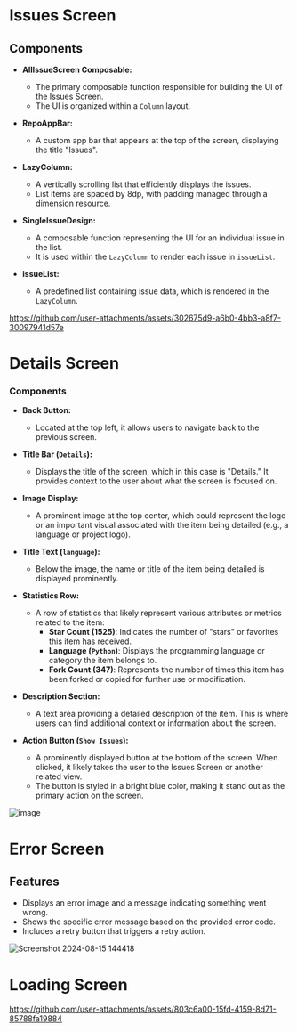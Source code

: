 # Issues Screen

## Components

- **AllIssueScreen Composable:**
  - The primary composable function responsible for building the UI of the Issues Screen.
  - The UI is organized within a `Column` layout.

- **RepoAppBar:**
  - A custom app bar that appears at the top of the screen, displaying the title "Issues".

- **LazyColumn:**
  - A vertically scrolling list that efficiently displays the issues.
  - List items are spaced by 8dp, with padding managed through a dimension resource.

- **SingleIssueDesign:**
  - A composable function representing the UI for an individual issue in the list.
  - It is used within the `LazyColumn` to render each issue in `issueList`.

- **issueList:**
  - A predefined list containing issue data, which is rendered in the `LazyColumn`.


https://github.com/user-attachments/assets/302675d9-a6b0-4bb3-a8f7-30097941d57e

# Details Screen

### Components

- **Back Button:**
  - Located at the top left, it allows users to navigate back to the previous screen.

- **Title Bar (`Details`):**
  - Displays the title of the screen, which in this case is "Details." It provides context to the user about what the screen is focused on.

- **Image Display:**
  - A prominent image at the top center, which could represent the logo or an important visual associated with the item being detailed (e.g., a language or project logo).

- **Title Text (`language`):**
  - Below the image, the name or title of the item being detailed is displayed prominently.

- **Statistics Row:**
  - A row of statistics that likely represent various attributes or metrics related to the item:
    - **Star Count (1525)**: Indicates the number of "stars" or favorites this item has received.
    - **Language (`Python`)**: Displays the programming language or category the item belongs to.
    - **Fork Count (347)**: Represents the number of times this item has been forked or copied for further use or modification.

- **Description Section:**
  - A text area providing a detailed description of the item. This is where users can find additional context or information about the screen.

- **Action Button (`Show Issues`):**
  - A prominently displayed button at the bottom of the screen. When clicked, it likely takes the user to the Issues Screen or another related view.
  - The button is styled in a bright blue color, making it stand out as the primary action on the screen.


![image](https://github.com/user-attachments/assets/c0ed94ee-3b17-46e7-9473-fce35ab52232)

# Error Screen 
## Features

- Displays an error image and a message indicating something went wrong.
- Shows the specific error message based on the provided error code.
- Includes a retry button that triggers a retry action.

![Screenshot 2024-08-15 144418](https://github.com/user-attachments/assets/b3722060-71e0-40ba-95e3-ec32c82e6c71)

# Loading Screen 


https://github.com/user-attachments/assets/803c6a00-15fd-4159-8d71-85788fa19884







